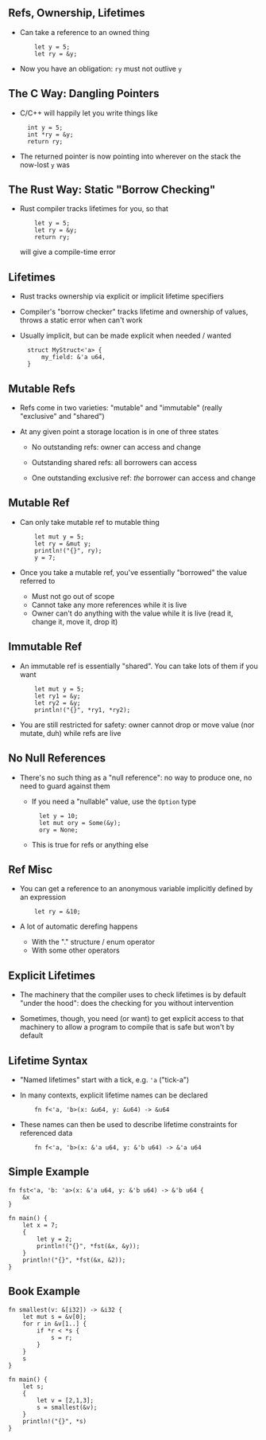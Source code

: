 ## Refs, Ownership, Lifetimes

* Can take a reference to an owned thing

          let y = 5;
          let ry = &y;

* Now you have an obligation: `ry` must not outlive `y`

## The C Way: Dangling Pointers

* C/C++ will happily let you write things like

        int y = 5;
        int *ry = &y;
        return ry;

* The returned pointer is now pointing into wherever on the
  stack the now-lost `y` was

## The Rust Way: Static "Borrow Checking"

* Rust compiler tracks lifetimes for you, so that

          let y = 5;
          let ry = &y;
          return ry;

  will give a compile-time error

## Lifetimes

* Rust tracks ownership via explicit or implicit lifetime
  specifiers
  
* Compiler's "borrow checker" tracks lifetime and ownership
  of values, throws a static error when can't work

* Usually implicit, but can be made explicit when needed /
  wanted
  
        struct MyStruct<'a> {
            my_field: &'a u64,
        }

## Mutable Refs

* Refs come in two varieties: "mutable" and "immutable"
  (really "exclusive" and "shared")

* At any given point a storage location is in one of three
  states

  * No outstanding refs: owner can access and change
  
  * Outstanding shared refs: all borrowers can access

  * One outstanding exclusive ref: *the* borrower can 
    access and change

## Mutable Ref

* Can only take mutable ref to mutable thing

          let mut y = 5;
          let ry = &mut y;
          println!("{}", ry);
          y = 7;

* Once you take a mutable ref, you've essentially "borrowed"
  the value referred to
  
  * Must not go out of scope
  * Cannot take any more references while it is live
  * Owner can't do anything with the value while it is live
    (read it, change it, move it, drop it)

## Immutable Ref

* An immutable ref is essentially "shared". You can take
  lots of them if you want

          let mut y = 5;
          let ry1 = &y;
          let ry2 = &y;
          println!("{}", *ry1, *ry2);

* You are still restricted for safety: owner cannot drop or
  move value (nor mutate, duh) while refs are live

## No Null References

* There's no such thing as a "null reference": no way to
  produce one, no need to guard against them

  * If you need a "nullable" value, use the `Option` type

          let y = 10;
          let mut ory = Some(&y);
          ory = None;

  * This is true for refs or anything else

## Ref Misc

* You can get a reference to an anonymous variable
  implicitly defined by an expression

          let ry = &10;

* A lot of automatic derefing happens

    * With the "." structure / enum operator
    * With some other operators

## Explicit Lifetimes

* The machinery that the compiler uses to check lifetimes is
  by default "under the hood": does the checking for you
  without intervention

* Sometimes, though, you need (or want) to get explicit
  access to that machinery to allow a program to compile
  that is safe but won't by default

## Lifetime Syntax
  
* "Named lifetimes" start with a tick, e.g. `'a` ("tick-a")

* In many contexts, explicit lifetime names can be declared
  
          fn f<'a, 'b>(x: &u64, y: &u64) -> &u64

* These names can then be used to describe lifetime
  constraints for referenced data
  
          fn f<'a, 'b>(x: &'a u64, y: &'b u64) -> &'a u64
  
## Simple Example

    fn fst<'a, 'b: 'a>(x: &'a u64, y: &'b u64) -> &'b u64 {
        &x
    }

    fn main() {
        let x = 7;
        {
            let y = 2;
            println!("{}", *fst(&x, &y));
        }
        println!("{}", *fst(&x, &2));
    }

## Book Example

    fn smallest(v: &[i32]) -> &i32 {
        let mut s = &v[0];
        for r in &v[1..] {
            if *r < *s {
                s = r;
            }
        }
        s
    }

    fn main() {
        let s;
        {
            let v = [2,1,3];
            s = smallest(&v);
        }
        println!("{}", *s)
    }

